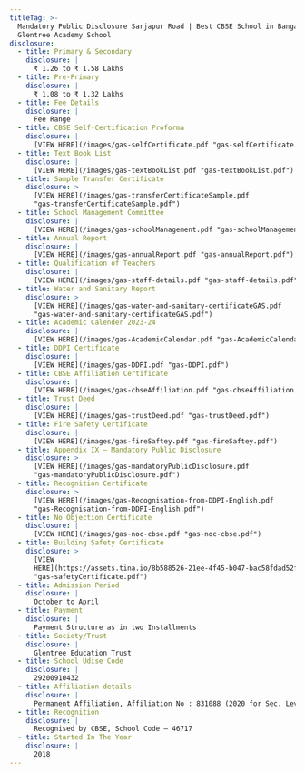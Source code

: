 ```yaml
---
titleTag: >-
  Mandatory Public Disclosure Sarjapur Road | Best CBSE School in Bangalore |
  Glentree Academy School
disclosure:
  - title: Primary & Secondary
    disclosure: |
      ₹ 1.26 to ₹ 1.58 Lakhs
  - title: Pre-Primary
    disclosure: |
      ₹ 1.08 to ₹ 1.32 Lakhs
  - title: Fee Details
    disclosure: |
      Fee Range
  - title: CBSE Self-Certification Proforma
    disclosure: |
      [VIEW HERE](/images/gas-selfCertificate.pdf "gas-selfCertificate.pdf")
  - title: Text Book List
    disclosure: |
      [VIEW HERE](/images/gas-textBookList.pdf "gas-textBookList.pdf")
  - title: Sample Transfer Certificate
    disclosure: >
      [VIEW HERE](/images/gas-transferCertificateSample.pdf
      "gas-transferCertificateSample.pdf")
  - title: School Management Committee
    disclosure: |
      [VIEW HERE](/images/gas-schoolManagement.pdf "gas-schoolManagement.pdf")
  - title: Annual Report
    disclosure: |
      [VIEW HERE](/images/gas-annualReport.pdf "gas-annualReport.pdf")
  - title: Qualification of Teachers
    disclosure: |
      [VIEW HERE](/images/gas-staff-details.pdf "gas-staff-details.pdf")
  - title: Water and Sanitary Report
    disclosure: >
      [VIEW HERE](/images/gas-water-and-sanitary-certificateGAS.pdf
      "gas-water-and-sanitary-certificateGAS.pdf")
  - title: Academic Calender 2023-24
    disclosure: |
      [VIEW HERE](/images/gas-AcademicCalendar.pdf "gas-AcademicCalendar.pdf")
  - title: DDPI Certificate
    disclosure: |
      [VIEW HERE](/images/gas-DDPI.pdf "gas-DDPI.pdf")
  - title: CBSE Affiliation Certificate
    disclosure: |
      [VIEW HERE](/images/gas-cbseAffiliation.pdf "gas-cbseAffiliation.pdf")
  - title: Trust Deed
    disclosure: |
      [VIEW HERE](/images/gas-trustDeed.pdf "gas-trustDeed.pdf")
  - title: Fire Safety Certificate
    disclosure: |
      [VIEW HERE](/images/gas-fireSaftey.pdf "gas-fireSaftey.pdf")
  - title: Appendix IX – Mandatory Public Disclosure
    disclosure: >
      [VIEW HERE](/images/gas-mandatoryPublicDisclosure.pdf
      "gas-mandatoryPublicDisclosure.pdf")
  - title: Recognition Certificate
    disclosure: >
      [VIEW HERE](/images/gas-Recognisation-from-DDPI-English.pdf
      "gas-Recognisation-from-DDPI-English.pdf")
  - title: No Objection Certificate
    disclosure: |
      [VIEW HERE](/images/gas-noc-cbse.pdf "gas-noc-cbse.pdf")
  - title: Building Safety Certificate
    disclosure: >
      [VIEW
      HERE](https://assets.tina.io/8b588526-21ee-4f45-b047-bac58fdad52f/Building%20Safety%20Certificate%202023.pdf
      "gas-safetyCertificate.pdf")
  - title: Admission Period
    disclosure: |
      October to April
  - title: Payment
    disclosure: |
      Payment Structure as in two Installments
  - title: Society/Trust
    disclosure: |
      Glentree Education Trust
  - title: School Udise Code
    disclosure: |
      29200910432
  - title: Affiliation details
    disclosure: |
      Permanent Affiliation, Affiliation No : 831088 (2020 for Sec. Level)
  - title: Recognition
    disclosure: |
      Recognised by CBSE, School Code – 46717
  - title: Started In The Year
    disclosure: |
      2018
---
```


